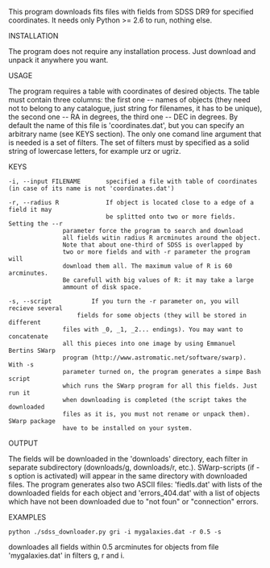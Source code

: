 This program downloads fits files with fields from SDSS DR9 for specified coordinates.
It needs only Python >= 2.6 to run, nothing else.


INSTALLATION

The program does not require any installation process. Just download and unpack
it anywhere you want.


USAGE

The program requires a table with coordinates of desired objects. The table must
contain three columns: the first one -- names of objects (they need not to belong to
any catalogue, just string for filenames, it has to be unique), the second one -- RA
in degrees, the third one -- DEC in degrees. By default the name of this file is
'coordinates.dat', but you can specify an arbitrary name (see KEYS section).
    The only one comand line argument that is needed is a set of filters. The set of
filters must by specified as a solid string of lowercase letters, for example urz or ugriz.


KEYS

    -i, --input FILENAME       specified a file with table of coordinates (in case of its name is not 'coordinates.dat')

    -r, --radius R             If object is located close to a edge of a field it may
                               be splitted onto two or more fields. Setting the --r
			       parameter force the program to search and download
			       all fields witin radius R arcminutes around the object.
			       Note that about one-third of SDSS is overlapped by
			       two or more fields and with -r parameter the program will
			       download them all. The maximum value of R is 60 arcminutes.
			       Be carefull with big values of R: it may take a large
			       ammount of disk space.

    -s, --script	       If you turn the -r parameter on, you will recieve several
    	 		       fields for some objects (they will be stored in different
			       files with _0, _1, _2... endings). You may want to concatenate
			       all this pieces into one image by using Emmanuel Bertins SWarp
			       program (http://www.astromatic.net/software/swarp). With -s
			       parameter turned on, the program generates a simpe Bash script
			       which runs the SWarp program for all this fields. Just run it
			       when downloading is completed (the script takes the downloaded
			       files as it is, you must not rename or unpack them). SWarp package
			       have to be installed on your system.


OUTPUT

The fields will be downloaded in the 'downloads' directory, each filter in separate subdirectory
(downloads/g, downloads/r, etc.). SWarp-scripts (if -s option is activated) will appear
in the same directory with downloaded files.
   The program generates also two ASCII files: 'fiedls.dat' with lists of the downloaded fields
for each object and 'errors_404.dat' with a list of objects which have not been downloaded
due to "not foun" or "connection" errors.


EXAMPLES

    python ./sdss_downloader.py gri -i mygalaxies.dat -r 0.5 -s

downloades all fields within 0.5 arcminutes for objects from file 'mygalaxies.dat'
in filters g, r and i.